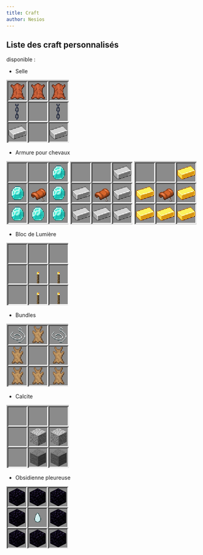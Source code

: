 ```yaml
---
title: Craft
author: Nesios
---
```


## Liste des craft personnalisés

disponible :

- Selle

![craft selle](/img/craft/saddle_craft.png)

- Armure pour chevaux

![craft armure diamant](/img/craft/diamond_armor_craft.png)
![craft armure fer](/img/craft/iron_armor_craft.png)
![craft armure or](/img/craft/gold_armor_craft.png)

- Bloc de Lumière

![craft light](/img/craft/light_craft.png)

- Bundles

![craft bundle](/img/craft/bundle_craft.png)

- Calcite

![craft calcite](/img/craft/calcite_craft.png)

- Obsidienne pleureuse

![craft light](/img/craft/crying_obsidian.png)
